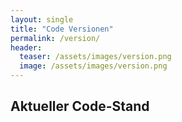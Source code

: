 ```yaml
---
layout: single
title: "Code Versionen"
permalink: /version/
header:
  teaser: /assets/images/version.png
  image: /assets/images/version.png
---
```


## Aktueller Code-Stand

<!-- Prism.js für Syntax Highlighting -->
<link href="https://cdnjs.cloudflare.com/ajax/libs/prism/1.29.0/themes/prism-tomorrow.min.css" rel="stylesheet" />

<div id="versions-container">
<!-- Versionen werden dynamisch aus _data/versions.yml geladen -->
</div>

<script>
// Versionen aus Jekyll verfügbar machen
window.versionsData = {{ site.data.versions.versions | jsonify }};
</script>
<script src="/assets/js/version-manager.js"></script>

<!-- Prism.js Bibliotheken -->
<script src="https://cdnjs.cloudflare.com/ajax/libs/prism/1.29.0/components/prism-core.min.js"></script>
<script src="https://cdnjs.cloudflare.com/ajax/libs/prism/1.29.0/plugins/autoloader/prism-autoloader.min.js"></script>





